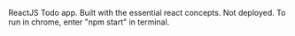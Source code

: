 ReactJS Todo app. Built with the essential react concepts. Not deployed. To run in chrome, enter "npm start" in terminal.
